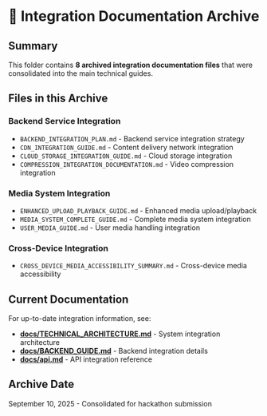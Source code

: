 <!-- ARCHIVED - DO NOT USE - Created September 10, 2025 -->
<!-- This is an archive directory index. See main docs/ folder for current documentation -->

# 🔗 Integration Documentation Archive

## Summary
This folder contains **8 archived integration documentation files** that were consolidated into the main technical guides.

## Files in this Archive

### Backend Service Integration
- `BACKEND_INTEGRATION_PLAN.md` - Backend service integration strategy
- `CDN_INTEGRATION_GUIDE.md` - Content delivery network integration
- `CLOUD_STORAGE_INTEGRATION_GUIDE.md` - Cloud storage integration
- `COMPRESSION_INTEGRATION_DOCUMENTATION.md` - Video compression integration

### Media System Integration
- `ENHANCED_UPLOAD_PLAYBACK_GUIDE.md` - Enhanced media upload/playback
- `MEDIA_SYSTEM_COMPLETE_GUIDE.md` - Complete media system integration
- `USER_MEDIA_GUIDE.md` - User media handling integration

### Cross-Device Integration
- `CROSS_DEVICE_MEDIA_ACCESSIBILITY_SUMMARY.md` - Cross-device media accessibility

## Current Documentation
For up-to-date integration information, see:
- **[docs/TECHNICAL_ARCHITECTURE.md](../TECHNICAL_ARCHITECTURE.md)** - System integration architecture
- **[docs/BACKEND_GUIDE.md](../BACKEND_GUIDE.md)** - Backend integration details
- **[docs/api.md](../api.md)** - API integration reference

## Archive Date
September 10, 2025 - Consolidated for hackathon submission
